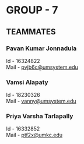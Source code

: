 # GROUP - 7

## TEAMMATES

### Pavan Kumar Jonnadula
Id - 16324822<br>
Mail - pvjb6c@umsystem.edu

### Vamsi Alapaty
Id - 18230326<br>
Mail - vanny@umsystem.edu

### Priya Varsha Tarlapally 
Id - 16332852<br>
Mail - ptf2x@umkc.edu
